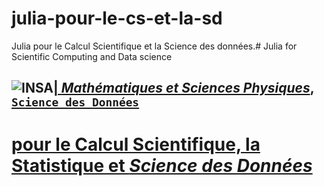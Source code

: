 # julia-pour-le-cs-et-la-sd
Julia pour le Calcul Scientifique et la Science des données.# Julia for Scientific Computing and Data science


## <a href="http://imsp-benin.com/" ><img src="http://imsp-benin.com/home/images/logoimsp.png" style="float:left; max-width: 80px; display: inline" alt="INSA"/> |  [*Mathématiques et Sciences Physiques*](http://imsp-benin.com/home/page.php?index=directeur&parent=presentation), [`Science des Données`](http://imsp-benin.com/home/page.php?index=deamathematique&parent=formation)
  
# <a href="https://julialang.org/assets/infra/logo.svg" style="max-width: 200px; display: inline" alt="Python"/></a> [pour le Calcul Scientifique, la Statistique et *Science des Données*](https://github.com/gabayae/julia-for-sc-and-ds)
  
